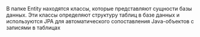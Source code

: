 В папке Entity находятся классы, которые представляют сущности базы данных. Эти классы определяют структуру таблиц в базе данных и используются JPA для автоматического сопоставления Java-объектов с записями в таблицах
